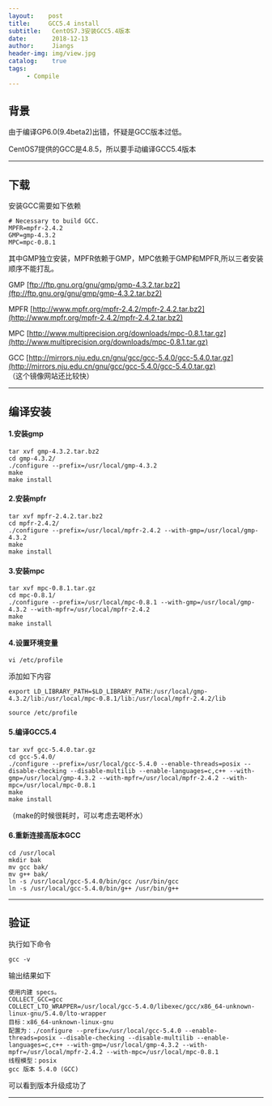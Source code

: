 ```yaml
---
layout:    post
title:     GCC5.4 install
subtitle:   CentOS7.3安装GCC5.4版本   
date:       2018-12-13
author:     Jiangs
header-img: img/view.jpg
catalog:    true
tags:
     - Compile
---
```


## 背景

由于编译GP6.0(9.4beta2)出错，怀疑是GCC版本过低。

CentOS7提供的GCC是4.8.5，所以要手动编译GCC5.4版本

---

## 下载

安装GCC需要如下依赖


    # Necessary to build GCC.
    MPFR=mpfr-2.4.2
    GMP=gmp-4.3.2
    MPC=mpc-0.8.1

其中GMP独立安装，MPFR依赖于GMP，MPC依赖于GMP和MPFR,所以三者安装顺序不能打乱。

GMP [ftp://ftp.gnu.org/gnu/gmp/gmp-4.3.2.tar.bz2](ftp://ftp.gnu.org/gnu/gmp/gmp-4.3.2.tar.bz2)

MPFR [http://www.mpfr.org/mpfr-2.4.2/mpfr-2.4.2.tar.bz2](http://www.mpfr.org/mpfr-2.4.2/mpfr-2.4.2.tar.bz2)

MPC  [http://www.multiprecision.org/downloads/mpc-0.8.1.tar.gz](http://www.multiprecision.org/downloads/mpc-0.8.1.tar.gz)

GCC  [http://mirrors.nju.edu.cn/gnu/gcc/gcc-5.4.0/gcc-5.4.0.tar.gz](http://mirrors.nju.edu.cn/gnu/gcc/gcc-5.4.0/gcc-5.4.0.tar.gz)       
（这个镜像网站还比较快）

---

## 编译安装

#### 1.安装gmp

```
tar xvf gmp-4.3.2.tar.bz2               
cd gmp-4.3.2/               
./configure --prefix=/usr/local/gmp-4.3.2               
make    
make install
``` 

#### 2.安装mpfr

```
tar xvf mpfr-2.4.2.tar.bz2
cd mpfr-2.4.2/
./configure --prefix=/usr/local/mpfr-2.4.2 --with-gmp=/usr/local/gmp-4.3.2
make
make install
```

#### 3.安装mpc

```
tar xvf mpc-0.8.1.tar.gz
cd mpc-0.8.1/
./configure --prefix=/usr/local/mpc-0.8.1 --with-gmp=/usr/local/gmp-4.3.2 --with-mpfr=/usr/local/mpfr-2.4.2
make
make install
```

#### 4.设置环境变量
`vi /etc/profile`

添加如下内容

    export LD_LIBRARY_PATH=$LD_LIBRARY_PATH:/usr/local/gmp-4.3.2/lib:/usr/local/mpc-0.8.1/lib:/usr/local/mpfr-2.4.2/lib

`source /etc/profile`

#### 5.编译GCC5.4

```
tar xvf gcc-5.4.0.tar.gz
cd gcc-5.4.0/
./configure --prefix=/usr/local/gcc-5.4.0 --enable-threads=posix --disable-checking --disable-multilib --enable-languages=c,c++ --with-gmp=/usr/local/gmp-4.3.2 --with-mpfr=/usr/local/mpfr-2.4.2 --with-mpc=/usr/local/mpc-0.8.1
make
make install
```

（make的时候很耗时，可以考虑去喝杯水）

#### 6.重新连接高版本GCC

```
cd /usr/local
mkdir bak
mv gcc bak/
mv g++ bak/
ln -s /usr/local/gcc-5.4.0/bin/gcc /usr/bin/gcc
ln -s /usr/local/gcc-5.4.0/bin/g++ /usr/bin/g++
```

---

## 验证

执行如下命令

`gcc -v`

输出结果如下

```
使用内建 specs。
COLLECT_GCC=gcc
COLLECT_LTO_WRAPPER=/usr/local/gcc-5.4.0/libexec/gcc/x86_64-unknown-linux-gnu/5.4.0/lto-wrapper
目标：x86_64-unknown-linux-gnu
配置为：./configure --prefix=/usr/local/gcc-5.4.0 --enable-threads=posix --disable-checking --disable-multilib --enable-languages=c,c++ --with-gmp=/usr/local/gmp-4.3.2 --with-mpfr=/usr/local/mpfr-2.4.2 --with-mpc=/usr/local/mpc-0.8.1
线程模型：posix
gcc 版本 5.4.0 (GCC)
```

可以看到版本升级成功了

---



